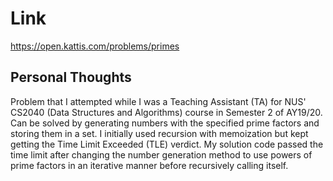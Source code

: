 # Link

https://open.kattis.com/problems/primes

## Personal Thoughts

Problem that I attempted while I was a Teaching Assistant (TA) for NUS' CS2040 (Data Structures and Algorithms) course in Semester 2 of AY19/20. Can be solved by generating numbers with the specified prime factors and storing them in a set. I initially used recursion with memoization but kept getting the Time Limit Exceeded (TLE) verdict. My solution code passed the time limit after changing the number generation method to use powers of prime factors in an iterative manner before recursively calling itself.

